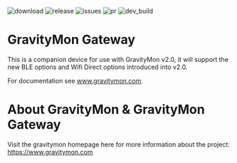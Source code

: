 
![download](https://img.shields.io/github/downloads/mp-se/gravitymon-gateway/total) 
![release](https://img.shields.io/github/release/mp-se/gravitymon-gateway?label=latest%20release)
![issues](https://img.shields.io/github/issues/mp-se/gravitymon-gateway)
![pr](https://img.shields.io/github/issues-pr/mp-se/gravitymon-gateway)
![dev_build](https://img.shields.io/github/actions/workflow/status/mp-se/gravitymon-gateway/pio-build.yaml?branch=dev)

# GravityMon Gateway

This is a companion device for use with GravityMon v2.0, it will support the new BLE options and Wifi Direct options introduced into v2.0. 

For documentation see www.gravitymon.com.

# About GravityMon & GravityMon Gateway

Visit the gravitymon homepage here for more information about the project: https://www.gravitymon.com
 